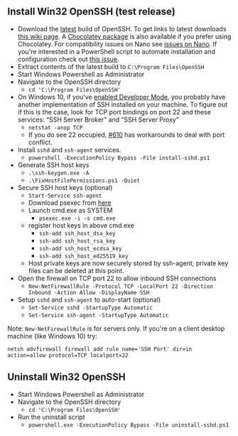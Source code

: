 ## Install Win32 OpenSSH (test release)

* Download the [latest](https://github.com/PowerShell/Win32-OpenSSH/releases/latest/) build of OpenSSH.
To get links to latest downloads [this wiki page](https://github.com/PowerShell/Win32-OpenSSH/wiki/How-to-retrieve-links-to-latest-packages).
A [Chocolatey package](https://chocolatey.org/packages/openssh) is also available if you prefer using Chocolatey.
For compatibility issues on Nano see [issues on Nano](https://github.com/PowerShell/Win32-OpenSSH/issues/234).
If you're interested in a PowerShell script to automate installation and configuration check out [this issue](https://github.com/PowerShell/Win32-OpenSSH/issues/332).
* Extract contents of the latest build to `C:\Program Files\OpenSSH`
* Start Windows Powershell as Administrator
* Navigate to the OpenSSH directory
    * `cd 'C:\Program Files\OpenSSH'`
* On Windows 10, if you've [enabled Developer Mode](https://docs.microsoft.com/en-us/windows/uwp/get-started/enable-your-device-for-development), you probably have another implementation of SSH installed on your machine.
To figure out if this is the case, look for TCP port bindings on port 22 and these services: “SSH Server Broker” and “SSH Server Proxy”
    * `netstat -anop TCP`
    * If you do see 22 occupied, [#610](https://github.com/PowerShell/Win32-OpenSSH/issues/610) has workarounds to deal with port conflict. 
* Install `sshd` and `ssh-agent` services. 
    * `powershell -ExecutionPolicy Bypass -File install-sshd.ps1`
* Generate SSH host keys
    * `.\ssh-keygen.exe -A`
    * `.\FixHostFilePermissions.ps1 -Quiet`
* Secure SSH host keys (optional)
    * `Start-Service ssh-agent`
    * Download psexec from [here](https://technet.microsoft.com/en-us/sysinternals/pstools)
    * Launch cmd.exe as SYSTEM
        * `psexec.exe -i -s cmd.exe`
    * register host keys in above cmd.exe
        * `ssh-add ssh_host_dsa_key`
        * `ssh-add ssh_host_rsa_key`
        * `ssh-add ssh_host_ecdsa_key`
        * `ssh-add ssh_host_ed25519_key`
    * Host private keys are now securely stored by ssh-agent, private key files can be deleted at this point.
* Open the firewall on TCP port 22 to allow inbound SSH connections
    * `New-NetFirewallRule -Protocol TCP -LocalPort 22 -Direction Inbound -Action Allow -DisplayName SSH`
* Setup `sshd` and `ssh-agent` to auto-start (optional)
    * `Set-Service sshd -StartupType Automatic`
    * `Set-Service ssh-agent -StartupType Automatic`

Note: `New-NetFirewallRule` is for servers only. If you're on a client desktop machine (like Windows 10) try:

```
netsh advfirewall firewall add rule name='SSH Port' dir=in action=allow protocol=TCP localport=22
```

## Uninstall Win32 OpenSSH

* Start Windows Powershell as Administrator
* Navigate to the OpenSSH directory
    * `cd 'C:\Program Files\OpenSSH'`
* Run the uninstall script
    * `powershell.exe -ExecutionPolicy Bypass -File uninstall-sshd.ps1`

[Secure file]: https://github.com/PowerShell/Win32-OpenSSH/wiki/Security-protection-of-various-files-in-win32-openssh
[build13]: https://github.com/PowerShell/Win32-OpenSSH/releases/tag/v0.0.13.0
